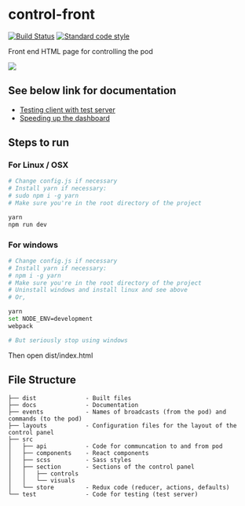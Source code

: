 # control-front

[![Build Status][build-badge]][build] [![Standard code style][standard-badge]][standard]

[build]: https://travis-ci.org/teamwaterloop/control-front

[build-badge]: https://travis-ci.org/teamwaterloop/goose2-dashboard.svg?branch=master

[standard]: https://standardjs.com

[standard-badge]: https://img.shields.io/badge/code_style-standard-brightgreen.svg

Front end HTML page for controlling the pod

![](http://i.imgur.com/cNU2BZB.gif)

## See below link for documentation

* [Testing client with test server](https://github.com/teamwaterloop/control-front/tree/master/test)
* [Speeding up the dashboard](https://github.com/teamwaterloop/control-front/tree/master/config.js)

## Steps to run

### For Linux / OSX

```bash
# Change config.js if necessary
# Install yarn if necessary:
# sudo npm i -g yarn
# Make sure you're in the root directory of the project

yarn
npm run dev
```

### For windows

```bash
# Change config.js if necessary
# Install yarn if necessary:
# npm i -g yarn
# Make sure you're in the root directory of the project
# Uninstall windows and install linux and see above
# Or,

yarn
set NODE_ENV=development
webpack

# But seriously stop using windows
```

Then open dist/index.html

## File Structure

```text
├── dist              - Built files
├── docs              - Documentation
├── events            - Names of broadcasts (from the pod) and commands (to the pod)
├── layouts           - Configuration files for the layout of the control panel
├── src
│   ├── api           - Code for communcation to and from pod
│   ├── components    - React components
│   ├── scss          - Sass styles
│   ├── section       - Sections of the control panel
│   │   ├── controls
│   │   └── visuals
│   └── store         - Redux code (reducer, actions, defaults)
└── test              - Code for testing (test server)

```
